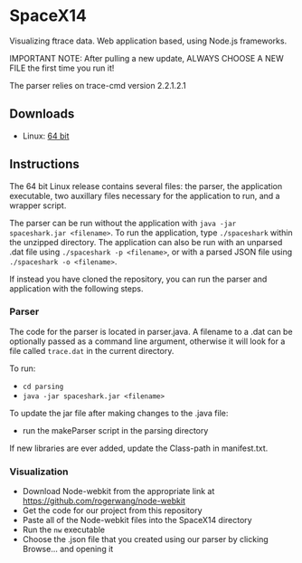 SpaceX14
========

Visualizing ftrace data. Web application based, using Node.js frameworks.

IMPORTANT NOTE: After pulling a new update, ALWAYS CHOOSE A NEW FILE the first time you run it!

The parser relies on trace-cmd version 2.2.1.2.1

## Downloads
* Linux: [64 bit](https://github.com/golden3point14/SpaceX14/releases/download/v1Linux/spaceshark.tar.gz)

## Instructions

The 64 bit Linux release contains several files: the parser, the application executable,
two auxillary files necessary for the application to run, and a wrapper script.

The parser can be run without the application with `java -jar spaceshark.jar <filename>`.
To run the application, type `./spaceshark` within the unzipped directory. The application
can also be run with an unparsed .dat file using `./spaceshark -p <filename>`, or with
a parsed JSON file using `./spaceshark -o <filename>`. 

If instead you have cloned the repository, you can run the parser and application with the
following steps.

### Parser
The code for the parser is located in parser.java. A filename to a .dat can be optionally
passed as a command line argument, otherwise it will look for a file called `trace.dat` in
the current directory.

To run:
- `cd parsing`
- `java -jar spaceshark.jar <filename>`

To update the jar file after making changes to the .java file:
- run the makeParser script in the parsing directory

If new libraries are ever added, update the Class-path in manifest.txt.

### Visualization

- Download Node-webkit from the appropriate link at https://github.com/rogerwang/node-webkit
- Get the code for our project from this repository
- Paste all of the Node-webkit files into the SpaceX14 directory
- Run the `nw` executable
- Choose the .json file that you created using our parser by clicking Browse... and opening it
